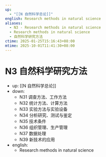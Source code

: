 ```yaml
---
up:
  - "[[N 自然科学总论]]"
english: Research methods in natural science
aliases:
  - N3 - Research methods in natural science
  - Research methods in natural science
  - 自然科学研究方法
ctime: 2025-01-25T15:16:43+08:00
mtime: 2025-10-01T11:41:30+08:00
---
```


# N3 自然科学研究方法

- up: [[N 自然科学总论]]
- down:
	- N31 调查方法、工作方法
	- N32 统计方法、计算方法
	- N33 实验方法与实验设备
	- N34 分析研究、测试与鉴定
	- N35 技术条件
	- N36 组织管理、生产管理
	- N37 数据处理
	- N39 新技术的应用
- english:
	- Research methods in natural science

